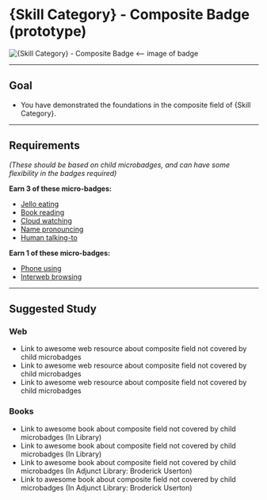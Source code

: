 # {Skill Category} - Composite Badge (prototype)

![{Skill Category} - Composite Badge](http://familysearch.org/badge.png "{Skill Category} Composite badge") <-- image of badge


-----


## Goal
- You have demonstrated the foundations in the composite field of {Skill Category}.


-----


## Requirements
*(These should be based on child microbadges, and can have some flexibility in the badges required)*

**Earn 3 of these micro-badges:**

- [Jello eating](link)
- [Book reading](link)
- [Cloud watching](link)
- [Name pronouncing](link)
- [Human talking-to](link)


**Earn 1 of these micro-badges:**

- [Phone using](link)
- [Interweb browsing](link)


-----


## Suggested Study

### Web
- Link to awesome web resource about composite field not covered by child microbadges
- Link to awesome web resource about composite field not covered by child microbadges
- Link to awesome web resource about composite field not covered by child microbadges

### Books
- Link to awesome book about composite field not covered by child microbadges (In Library)
- Link to awesome book about composite field not covered by child microbadges (In Library)
- Link to awesome book about composite field not covered by child microbadges (In Adjunct Library: Broderick Userton)
- Link to awesome book about composite field not covered by child microbadges (In Adjunct Library: Broderick Userton)
